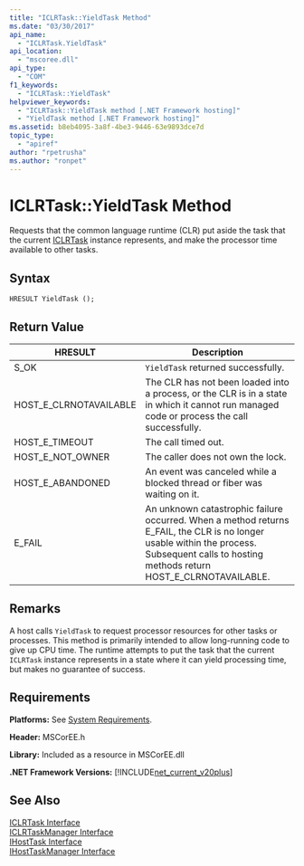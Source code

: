 ```yaml
---
title: "ICLRTask::YieldTask Method"
ms.date: "03/30/2017"
api_name: 
  - "ICLRTask.YieldTask"
api_location: 
  - "mscoree.dll"
api_type: 
  - "COM"
f1_keywords: 
  - "ICLRTask::YieldTask"
helpviewer_keywords: 
  - "ICLRTask::YieldTask method [.NET Framework hosting]"
  - "YieldTask method [.NET Framework hosting]"
ms.assetid: b8eb4095-3a8f-4be3-9446-63e9893dce7d
topic_type: 
  - "apiref"
author: "rpetrusha"
ms.author: "ronpet"
---
```

# ICLRTask::YieldTask Method
Requests that the common language runtime (CLR) put aside the task that the current [ICLRTask](../../../../docs/framework/unmanaged-api/hosting/iclrtask-interface.md) instance represents, and make the processor time available to other tasks.  

## Syntax  

```  
HRESULT YieldTask ();  
```  

## Return Value  


|HRESULT|Description|  
|-------------|-----------------|  
|S_OK|`YieldTask` returned successfully.|  
|HOST_E_CLRNOTAVAILABLE|The CLR has not been loaded into a process, or the CLR is in a state in which it cannot run managed code or process the call successfully.|  
|HOST_E_TIMEOUT|The call timed out.|  
|HOST_E_NOT_OWNER|The caller does not own the lock.|  
|HOST_E_ABANDONED|An event was canceled while a blocked thread or fiber was waiting on it.|  
|E_FAIL|An unknown catastrophic failure occurred. When a method returns E_FAIL, the CLR is no longer usable within the process. Subsequent calls to hosting methods return HOST_E_CLRNOTAVAILABLE.|  

## Remarks  
 A host calls `YieldTask` to request processor resources for other tasks or processes. This method is primarily intended to allow long-running code to give up CPU time. The runtime attempts to put the task that the current `ICLRTask` instance represents in a state where it can yield processing time, but makes no guarantee of success.  

## Requirements  
 **Platforms:** See [System Requirements](../../../../docs/framework/get-started/system-requirements.md).  

 **Header:** MSCorEE.h  

 **Library:** Included as a resource in MSCorEE.dll  

 **.NET Framework Versions:** [!INCLUDE[net_current_v20plus](../../../../includes/net-current-v20plus-md.md)]  

## See Also  
 [ICLRTask Interface](../../../../docs/framework/unmanaged-api/hosting/iclrtask-interface.md)  
 [ICLRTaskManager Interface](../../../../docs/framework/unmanaged-api/hosting/iclrtaskmanager-interface.md)  
 [IHostTask Interface](../../../../docs/framework/unmanaged-api/hosting/ihosttask-interface.md)  
 [IHostTaskManager Interface](../../../../docs/framework/unmanaged-api/hosting/ihosttaskmanager-interface.md)
